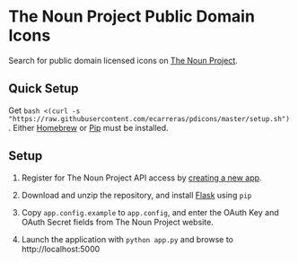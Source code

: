 The Noun Project Public Domain Icons
====================================

Search for public domain licensed icons on [The Noun Project](https://thenounproject.com/).


Quick Setup
-----------

Get `bash <(curl -s "https://raw.githubusercontent.com/ecarreras/pdicons/master/setup.sh")`. Either [Homebrew](http://brew.sh) or [Pip](https://en.wikipedia.org/wiki/Pip_(package_manager)) must be installed.


Setup
-----

1. Register for The Noun Project API access by [creating a new app](http://thenounproject.com/developers/apps/).

2. Download and unzip the repository, and install [Flask](http://flask.pocoo.org) using `pip`

3. Copy `app.config.example` to `app.config`, and enter the OAuth Key and OAuth Secret fields from The Noun Project website.

4. Launch the application with `python app.py` and browse to http://localhost:5000
